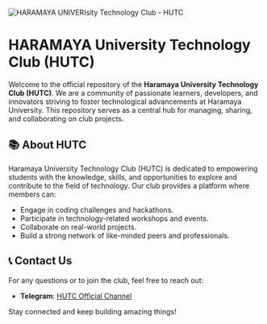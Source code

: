 ![HARAMAYA UNIVERIsity Technology Club - HUTC](https://ik.imagekit.io/cloudstorageimage/20241022_224745.png?updatedAt=1729626518427)

# HARAMAYA University Technology Club (HUTC)
Welcome to the official repository of the **Haramaya University Technology Club (HUTC)**. We are a community of passionate learners, developers, and innovators striving to foster technological advancements at Haramaya University. This repository serves as a central hub for managing, sharing, and collaborating on club projects.

## 📚 About HUTC
Haramaya University Technology Club (HUTC) is dedicated to empowering students with the knowledge, skills, and opportunities to explore and contribute to the field of technology. Our club provides a platform where members can:
- Engage in coding challenges and hackathons.
- Participate in technology-related workshops and events.
- Collaborate on real-world projects.
- Build a strong network of like-minded peers and professionals.

## 📞 Contact Us
For any questions or to join the club, feel free to reach out:
- **Telegram**: [HUTC Official Channel](https://t.me/hutc-official)

Stay connected and keep building amazing things!
